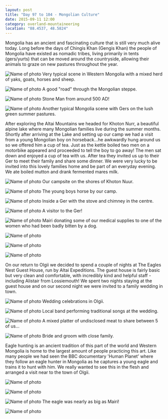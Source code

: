 ```yaml
---
layout: post
title: "Day 97 to 104 - Mongolian Culture"
date: 2015-09-11 12:00
category: overland-mountaineering
location: "88.4537, 48.5824"
---
```


Mongolia has an ancient and fascinating culture that is still very much alive today.  Long before the days of Chingis Khan (Gengis Khan) the people of Mongolia have existed as nomadic tribes, living primarily in tents (gers/yurts) that can be moved around the countryside, allowing their animals to graze on new pastures throughout the year.  

![Name of photo](/photos/mongol/mongol-18.jpg "Mongolia")
Very typical scene in Western Mongolia with a mixed herd of yaks, goats, horses and sheep.

![Name of photo](/photos/mongol/mongol-19.jpg "Mongolia")
A good "road" through the Mongolian steppe.

![Name of photo](/photos/mongol/mongol-13.jpg "Mongolia")
Stone Man from around 500 AD!

![Name of photo](/photos/mongol/mongol-20.jpg "Mongolia")
Another typical Mongolia scene with Gers on the lush green summer pastures.

After exploring the Altai Mountains we headed for Khoton Nurr, a beautiful alpine lake where many Mongolian families live during the summer months.  Shortly after arriving at the Lake and setting up our camp we had a visit from a young Mongolian boy on horseback...he awkwardly hung around us so we offered him a cup of tea.  Just as the kettle boiled two men on a motorbike appeared and proceeded to tell the boy to go away!  The men sat down and enjoyed a cup of tea with us.  After tea they invited us up to their Ger to meet their family and share some dinner.  We were very lucky to be invited into this lovely families home and be part of an everyday evening.  We ate boiled mutton and drank fermented mares milk.

![Name of photo](/photos/mongol/mongol-8.jpg "Mongolia")
Our campsite on the shores of Khoton Nuur.

![Name of photo](/photos/mongol/mongol-1.jpg "Mongolia")
The young boys horse by our camp.

![Name of photo](/photos/mongol/mongol-5.jpg "Mongolia")
Inside a Ger with the stove and chimney in the centre.

![Name of photo](/photos/mongol/mongol-2.jpg "Mongolia")
A visitor to the Ger!

![Name of photo](/photos/mongol/mongol-3.jpg "Mongolia")
Mairi donating some of our medical supplies to one of the women who had been badly bitten by a dog.

![Name of photo](/photos/mongol/mongol-4.jpg "Mongolia")

![Name of photo](/photos/mongol/mongol-6.jpg "Mongolia")

![Name of photo](/photos/mongol/mongol-7.jpg "Mongolia")

On our return to Olgii we decided to spend a couple of nights at The Eagles Nest Guest House, run by Altai Expeditions.  The guest house is fairly basic but very clean and comfortable, with incredibly kind and helpful staff - including Alistair from Lossiemouth!  We spent two nights staying at the guest house and on our second night we were invited to a family wedding in town.

![Name of photo](/photos/mongol/mongol-9.jpg "Mongolia")
Wedding celebrations in Olgii.

![Name of photo](/photos/mongol/mongol-10.jpg "Mongolia")
Local band performing traditional songs at the wedding.

![Name of photo](/photos/mongol/mongol-11.jpg "Mongolia")
A mixed platter of undisclosed meat to share between 5 of us...

![Name of photo](/photos/mongol/mongol-12.jpg "Mongolia")
Bride and groom with close family.

Eagle hunting is an ancient tradition of this part of the world and Western Mongolia is home to the largest amount of people practicing this art.  Like many people we had seen the BBC documentary 'Human Planet' where they follow an eagle hunter in Mongolia as he captures a young eagle and trains it to hunt with him.  We really wanted to see this in the flesh and arranged a visit near to the town of Olgii.

![Name of photo](/photos/mongol/mongol-14.jpg "Mongolia")

![Name of photo](/photos/mongol/mongol-15.jpg "Mongolia")

![Name of photo](/photos/mongol/mongol-16.jpg "Mongolia")
The eagle was nearly as big as Mairi!

![Name of photo](/photos/mongol/mongol-17.jpg "Mongolia")
